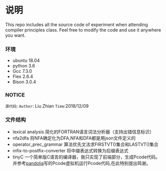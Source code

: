 # 说明
This repo includes all  the source code of experiment when attending compiler principles class. Feel free to modify the code and use it anywhere you want.

### 环境
- ubuntu 18.04
- python 3.6
- Gcc 7.3.0
- Flex 2.6.4
- Bison 3.0.4


### NOTICE
`源代码`:
`Author`: Liu Zhian
`Time`:2018/12/09


### 文件结构
- lexical analysis
简化的FORTRAN语言词法分析器（支持出错信息标识）
- nfa2dfa
将NFA确定化为DFA,NFA和DFA都是用json文件定义的
- operator_prec_grammar
算法优先文法求FIRSTVT()集合和LASTVT()集合
- infix-to-postfix-converter
将中缀表达式转换为后缀表达式
- tinyC
一个简单版C语言的编译器，我只实现了前端部分，生成Pcode代码。并参考[pandolia](http://pandolia.net/tinyc/index.html)写的Pcode虚拟机运行Pcode代码,在此特别提出鸣谢。

